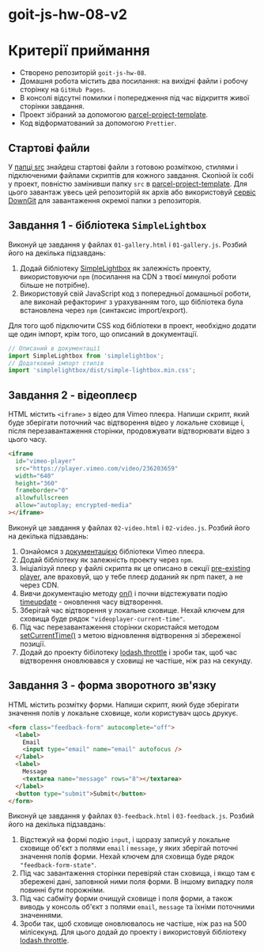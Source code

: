 # goit-js-hw-08-v2

# Критерії приймання

- Створено репозиторій `goit-js-hw-08`.
- Домашня робота містить два посилання: на вихідні файли і робочу сторінку на `GitHub Pages`.
- В консолі відсутні помилки і попередження під час відкриття живої сторінки завдання.
- Проект зібраний за допомогою [parcel-project-template](https://github.com/goitacademy/parcel-project-template).
- Код відформатований за допомогою `Prettier`.

## Стартові файли

У [папці src](./src) знайдеш стартові файли з готовою розміткою, стилями і підключеними файлами скриптів для кожного завдання. Скопіюй їх собі у проект, повністю замінивши папку `src` в
[parcel-project-template](https://github.com/goitacademy/parcel-project-template).
Для цього завантаж увесь цей репозиторій як архів або використовуй [сервіс DownGit](https://downgit.github.io/) для завантаження окремої папки з репозиторія.

## Завдання 1 - бібліотека `SimpleLightbox`

Виконуй це завдання у файлах `01-gallery.html` і `01-gallery.js`. Розбий його на декілька підзавдань:

1. Додай бібліотеку [SimpleLightbox](https://simplelightbox.com/) як залежність проекту, використовуючи `npm` (посилання на CDN з твоєї минулої роботи більше не потрібне).
2. Використовуй свій JavaScript код з попередньої домашньої роботи, але виконай рефакторинг з урахуванням того, що бібліотека була встановлена через `npm` (синтаксис import/export).

Для того щоб підключити CSS код бібліотеки в проект, необхідно додати ще один імпорт, крім того, що описаний в документації.

```js
// Описаний в документації
import SimpleLightbox from 'simplelightbox';
// Додатковий імпорт стилів
import 'simplelightbox/dist/simple-lightbox.min.css';
```

## Завдання 2 - відеоплеєр

HTML містить `<iframe>` з відео для Vimeo плеєра. Напиши скрипт, який буде зберігати поточний час відтворення відео у локальне сховище і, після перезавантаження сторінки, продовжувати відтворювати відео з цього часу.

```html
<iframe
  id="vimeo-player"
  src="https://player.vimeo.com/video/236203659"
  width="640"
  height="360"
  frameborder="0"
  allowfullscreen
  allow="autoplay; encrypted-media"
></iframe>
```

Виконуй це завдання у файлах `02-video.html` і `02-video.js`. Розбий його на декілька підзавдань:

1. Ознайомся з [документацією](https://github.com/vimeo/player.js/#vimeo-player-api) бібліотеки Vimeo плеєра.
2. Додай бібліотеку як залежність проекту через `npm`.
3. Ініціалізуй плеєр у файлі скрипта як це описано в секції [pre-existing player](https://github.com/vimeo/player.js/#pre-existing-player), але враховуй, що у тебе плеєр доданий як npm пакет, а не через CDN.
4. Вивчи документацію методу [on()](https://github.com/vimeo/player.js/#onevent-string-callback-function-void) і почни відстежувати подію [timeupdate](https://github.com/vimeo/player.js/#events) -  оновлення часу відтворення.
5. Зберігай час відтворення у локальне сховище. Нехай ключем для сховища буде рядок `"videoplayer-current-time"`.
6. Під час перезавантаження сторінки скористайся методом [setCurrentTime()](https://github.com/vimeo/player.js/#setcurrenttimeseconds-number-promisenumber-rangeerrorerror) з метою відновлення відтворення зі збереженої позиції.
7. Додай до проекту бібілотеку [lodash.throttle](https://www.npmjs.com/package/lodash.throttle) і зроби так, щоб час відтворення оновлювався у сховищі не частіше, ніж раз на секунду.

## Завдання 3 - форма зворотного зв'язку

HTML містить розмітку форми. Напиши скрипт, який буде зберігати значення полів у
локальне сховище, коли користувач щось друкує.

```html
<form class="feedback-form" autocomplete="off">
  <label>
    Email
    <input type="email" name="email" autofocus />
  </label>
  <label>
    Message
    <textarea name="message" rows="8"></textarea>
  </label>
  <button type="submit">Submit</button>
</form>
```

Виконуй це завдання у файлах `03-feedback.html` і `03-feedback.js`. Розбий його
на декілька підзавдань:

1. Відстежуй на формі подію `input`, і щоразу записуй у локальне сховище об'єкт
   з полями `email` і `message`, у яких зберігай поточні значення полів форми.
   Нехай ключем для сховища буде рядок `"feedback-form-state"`.
2. Під час завантаження сторінки перевіряй стан сховища, і якщо там є збережені
   дані, заповнюй ними поля форми. В іншому випадку поля повинні бути порожніми.
3. Під час сабміту форми очищуй сховище і поля форми, а також виводь у консоль
   об'єкт з полями `email`, `message` та їхніми поточними значеннями.
4. Зроби так, щоб сховище оновлювалось не частіше, ніж раз на 500 мілісекунд.
   Для цього додай до проекту і використовуй бібліотеку
   [lodash.throttle](https://www.npmjs.com/package/lodash.throttle).
